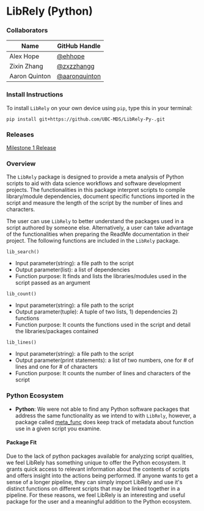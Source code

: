 # LibRely (Python)

### Collaborators
| Name | GitHub Handle |
| ---- | ------ |
| Alex Hope | [@ehhope ]( https://github.com/ehhope) |
| Zixin Zhang     | [@zxzzhangg](https://github.com/zxzzhangg) |
| Aaron Quinton     | [@aaronquinton](https://github.com/aaronquinton ) |


### Install Instructions

To install ```LibRely``` on your own device using ```pip```, type this in your terminal:

```pip install git+https://github.com/UBC-MDS/LibRely-Py-.git```




### Releases

[Milestone 1 Release](https://github.com/UBC-MDS/LibRely-Py-/releases/tag/V1.0)

### Overview
The `LibRely` package is designed to provide a meta analysis of Python scripts to aid with data science workflows and software development projects. The functionalities in this package interpret scripts to compile library/module dependencies, document specific functions imported in the script and measure the length of the script by the number of lines and characters.

The user can use `LibRely` to better understand the packages used in a script authored by someone else. Alternatively, a user can take advantage of the functionalities when preparing the ReadMe documentation in their project. The following functions are included in the `LibRely` package.

`lib_search()`

- Input parameter(string): a file path to the script
- Output parameter(list): a list of dependencies
- Function purpose: It finds and lists the libraries/modules used in the script passed as an argument

`lib_count()`

- Input parameter(string): a file path to the script
- Output parameter(tuple): A tuple of two lists, 1) dependencies 2) functions
- Function purpose: It counts the functions used in the script and detail the libraries/packages contained

`lib_lines()`

 - Input parameter(string): a file path to the script
 - Output parameter(print statements): a list of two numbers, one for # of lines and one for # of characters
 - Function purpose: It counts the number of lines and characters of the script


### Python Ecosystem

- **Python**: We were not able to find any Python software packages that address the same functionality as we intend to with ```LibRely```, however, a package called [meta_func](https://pypi.org/project/meta_func/) does keep track of metadata about function use in a given script you examine. 

#### Package Fit 
Due to the lack of python packages available for analyzing script qualities, we feel LibRely has something unique to offer the Python ecosystem. It grants quick access to relevant information about the contents of scripts and offers insight into the actions being performed. If anyone wants to get a sense of a longer pipeline, they can simply import LibRely and use it's distinct functions on different scripts that may be linked together in a pipeline. For these reasons, we feel LibRely is an interesting and useful package for the user and a meaningful addition to the Python ecosystem.
